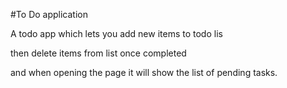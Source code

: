 #To Do application

A todo app which lets you add new items to todo lis

then delete items from list once completed

and when opening the page it will show the list of pending tasks.